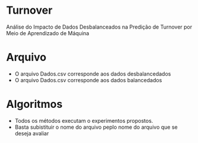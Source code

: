 # Turnover
Análise do Impacto de Dados Desbalanceados na Predição de Turnover por Meio de Aprendizado de Máquina

# Arquivo

- O arquivo Dados.csv corresponde aos dados desbalancedados
- O arquivo Dados.csv corresponde aos dados balancedados

# Algoritmos

- Todos os métodos executam o experimentos propostos.
- Basta subistituir o nome do arquivo peplo nome do arquivo que se deseja avaliar



